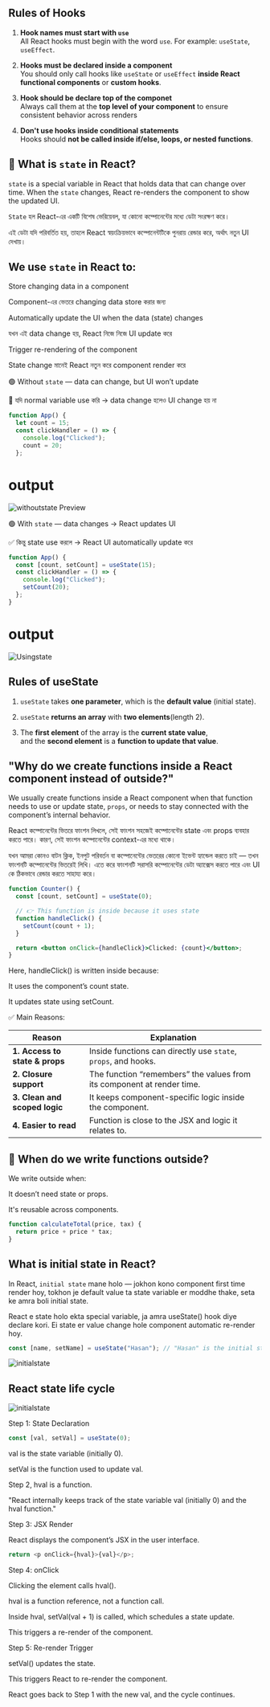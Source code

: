 ## Rules of Hooks

1. **Hook names must start with `use`**  
   All React hooks must begin with the word `use`. For example: `useState`, `useEffect`.

2. **Hooks must be declared inside a component**  
   You should only call hooks like `useState` or `useEffect` **inside React functional components** or **custom hooks**.

3. **Hook should be declare top of the componet**  
   Always call them at the **top level of your component** to ensure consistent behavior across renders

4. **Don't use hooks inside conditional statements**  
   Hooks should **not be called inside if/else, loops, or nested functions**.

## 🔄 What is `state` in React?

`state` is a special variable in React that holds data that can change over time. When the `state` changes, React re-renders the component to show the updated UI.

`State` হল React-এর একটি বিশেষ ভেরিয়েবল, যা কোনো কম্পোনেন্টের মধ্যে ডেটা সংরক্ষণ করে।

এই ডেটা যদি পরিবর্তিত হয়, তাহলে React স্বয়ংক্রিয়ভাবে কম্পোনেন্টটিকে পুনরায় রেন্ডার করে, অর্থাৎ নতুন UI দেখায়।

## We use `state` in React to:

Store changing data in a component

Component-এর ভেতরে changing data store করার জন্য

Automatically update the UI when the data (state) changes

যখন এই data change হয়, React নিজে নিজে UI update করে

Trigger re-rendering of the component

State change মানেই React নতুন করে component render করে

🟢 Without `state` — data can change, but UI won’t update

🛑 যদি normal variable use করি → data change হলেও UI change হয় না

```jsx
function App() {
  let count = 15;
  const clickHandler = () => {
    console.log("Clicked");
    count = 20;
  };

```

# output

![withoutstate Preview](public/withoutstate.png)

🟢 With `state` — data changes → React updates UI

✅ কিন্তু state use করলে → React UI automatically update করে

```jsx
function App() {
  const [count, setCount] = useState(15);
  const clickHandler = () => {
    console.log("Clicked");
    setCount(20);
  };
}
```

# output

![Usingstate](public/usingstate.png)

## Rules of useState

1. `useState` takes **one parameter**, which is the **default value** (initial state).

2. `useState` **returns an array** with **two elements**(length 2).

3. The **first element** of the array is the **current state value**,  
   and the **second element** is a **function to update that value**.

## "Why do we create functions inside a React component instead of outside?"

We usually create functions inside a React component when that function needs to use or update state, `props`, or needs to stay connected with the component’s internal behavior.

React কম্পোনেন্টের ভিতরে ফাংশন লিখলে, সেই ফাংশন সহজেই কম্পোনেন্টের state এবং props ব্যবহার করতে পারে। কারণ, সেই ফাংশন কম্পোনেন্টের context-এর মধ্যে থাকে।

যখন আমরা কোনও বাটন ক্লিক, ইনপুট পরিবর্তন বা কম্পোনেন্টের ভেতরের কোনো ইভেন্ট হ্যান্ডেল করতে চাই — তখন ফাংশনটি কম্পোনেন্টের ভিতরেই লিখি।
এতে করে ফাংশনটি সরাসরি কম্পোনেন্টের ডেটা অ্যাক্সেস করতে পারে এবং UI কে ঠিকভাবে রেন্ডার করতে সাহায্য করে।

```jsx
function Counter() {
  const [count, setCount] = useState(0);

  // 👉 This function is inside because it uses state
  function handleClick() {
    setCount(count + 1);
  }

  return <button onClick={handleClick}>Clicked: {count}</button>;
}
```

Here, handleClick() is written inside because:

It uses the component’s count state.

It updates state using setCount.

✅ Main Reasons:

| Reason                         | Explanation                                                            |
| ------------------------------ | ---------------------------------------------------------------------- |
| **1. Access to state & props** | Inside functions can directly use `state`, `props`, and hooks.         |
| **2. Closure support**         | The function “remembers” the values from its component at render time. |
| **3. Clean and scoped logic**  | It keeps component-specific logic inside the component.                |
| **4. Easier to read**          | Function is close to the JSX and logic it relates to.                  |

## 🔸 When do we write functions outside?

We write outside when:

It doesn’t need state or props.

It's reusable across components.

```js
function calculateTotal(price, tax) {
  return price + price * tax;
}
```

## What is initial state in React?

In React, `initial state` mane holo — jokhon kono component first time render hoy, tokhon je default value ta state variable er moddhe thake, seta ke amra boli initial state.

React e state holo ekta special variable, ja amra useState() hook diye declare kori. Ei state er value change hole component automatic re-render hoy.

```js
const [name, setName] = useState("Hasan"); // "Hasan" is the initial state
```

![initialstate](public/image.png)

## React state life cycle

![initialstate](public/statelifecycle.png)

Step 1: State Declaration

```jsx
const [val, setVal] = useState(0);
```

val is the state variable (initially 0).

setVal is the function used to update val.

Step 2, hval is a function.

"React internally keeps track of the state variable val (initially 0) and the hval function."

Step 3: JSX Render

React displays the component’s JSX in the user interface.

```js
return <p onClick={hval}>{val}</p>;
```

Step 4: onClick

Clicking the element calls hval().

hval is a function reference, not a function call.

Inside hval, setVal(val + 1) is called, which schedules a state update.

This triggers a re-render of the component.

Step 5: Re-render Trigger

setVal() updates the state.

This triggers React to re-render the component.

React goes back to Step 1 with the new val, and the cycle continues.
